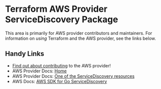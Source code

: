 # Terraform AWS Provider ServiceDiscovery Package

This area is primarily for AWS provider contributors and maintainers. For information on _using_ Terraform and the AWS provider, see the links below.


## Handy Links
* [Find out about contributing](../../../docs/contributing) to the AWS provider!
* AWS Provider Docs: [Home](https://registry.terraform.io/providers/hashicorp/aws/latest/docs)
* AWS Provider Docs: [One of the ServiceDiscovery resources](https://registry.terraform.io/providers/hashicorp/aws/latest/docs/resources/service_discovery_instance)
* AWS Docs: [AWS SDK for Go ServiceDiscovery](https://docs.aws.amazon.com/sdk-for-go/api/service/servicediscovery/)
